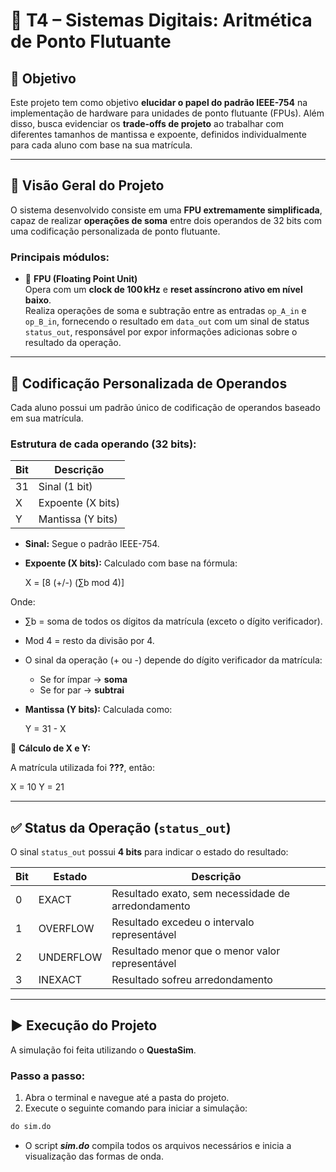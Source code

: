 # 🧮 T4 – Sistemas Digitais: Aritmética de Ponto Flutuante

## 🎯 Objetivo

Este projeto tem como objetivo **elucidar o papel do padrão IEEE-754** na implementação de hardware para unidades de ponto flutuante (FPUs). Além disso, busca evidenciar os **trade-offs de projeto** ao trabalhar com diferentes tamanhos de mantissa e expoente, definidos individualmente para cada aluno com base na sua matrícula.

---

## 🧩 Visão Geral do Projeto

O sistema desenvolvido consiste em uma **FPU extremamente simplificada**, capaz de realizar **operações de soma** entre dois operandos de 32 bits com uma codificação personalizada de ponto flutuante.

### Principais módulos:

- 🧮 **FPU (Floating Point Unit)**  
  Opera com um **clock de 100 kHz** e **reset assíncrono ativo em nível baixo**.  
  Realiza operações de soma e subtração entre as entradas `op_A_in` e `op_B_in`, fornecendo o resultado em `data_out` com um sinal de status `status_out`, responsável por expor informações adicionas sobre o resultado da operação.

---

## 🔢 Codificação Personalizada de Operandos

Cada aluno possui um padrão único de codificação de operandos baseado em sua matrícula.

### Estrutura de cada operando (32 bits):

| Bit | Descrição            |
|---- |----------------------|
| 31  | Sinal (1 bit)        |
| X   | Expoente (X bits)    |
| Y   | Mantissa (Y bits)    |

- **Sinal:** Segue o padrão IEEE-754.
- **Expoente (X bits):** Calculado com base na fórmula:
  
  X = [8 (+/-) (∑b mod 4)]
  
Onde:

- ∑b = soma de todos os dígitos da matrícula (exceto o dígito verificador).
- Mod 4 = resto da divisão por 4.
- O sinal da operação (+ ou -) depende do dígito verificador da matrícula:
  - Se for ímpar → **soma**
  - Se for par → **subtrai**

- **Mantissa (Y bits):** Calculada como:

  Y = 31 - X

📌 **Cálculo de X e Y:**

A matrícula utilizada foi **???**, então: 

 X = 10
 Y = 21

---

## ✅ Status da Operação (`status_out`)

O sinal `status_out` possui **4 bits** para indicar o estado do resultado:

| Bit  | Estado       | Descrição                                          |
|----  |------------- |--------------------------------------------------- |
| 0    | EXACT        | Resultado exato, sem necessidade de arredondamento |
| 1    | OVERFLOW     | Resultado excedeu o intervalo representável        |
| 2    | UNDERFLOW    | Resultado menor que o menor valor representável    |
| 3    | INEXACT      | Resultado sofreu arredondamento                    |

---

## ▶️ Execução do Projeto

A simulação foi feita utilizando o **QuestaSim**.

### Passo a passo:

1. Abra o terminal e navegue até a pasta do projeto.
2. Execute o seguinte comando para iniciar a simulação:

```tcl
do sim.do
```

- O script ***sim.do*** compila todos os arquivos necessários e inicia a visualização das formas de onda.

